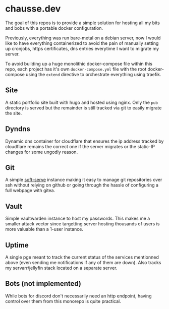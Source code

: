 # chausse.dev

The goal of this repos is to provide a simple solution for hosting all my
bits and bobs with a portable docker configuration.

Previously, everything was run bare-metal on a debian server, now I would
like to have everything containerized to avoid the pain of manually setting
up cronjobs, https certificates, dns entries everytime I want to migrate my
server.

To avoid building up a huge monolithic docker-compose file within this repo,
each project has it's own `docker-compose.yml` file with the root
docker-compose using the `extend` directive to orchestrate everything using
traefik.

## Site

A static portfolio site built with hugo and hosted using nginx. Only the `pub`
directory is served but the remainder is still tracked via git to easily
migrate the site.

## Dyndns

Dynamic dns container for cloudflare that ensures the ip address tracked
by cloudflare remains the correct one if the server migrates or the static-IP
changes for some ungodly reason.

## Git

A simple [soft-serve][1] instance making it easy to manage git
repositories over ssh without relying on github or going through the hassle of
configuring a full webpage with gitea.

## Vault

Simple vaultwarden instance to host my passwords. This makes me a smaller
attack vector since targetting server hosting thousands of users is more
valuable than a 1-user instance.

## Uptime

A single pge meant to track the current status of the services mentionned above
(even sending me notifications if any of them are down). Also tracks my
servarr/jellyfin stack located on a separate server.

## Bots (not implemented)

While bots for discord don't necessarily need an http endpoint, having control
over them from this monorepo is quite practical.


[1]: https://github.com/charmbracelet/soft-serve

